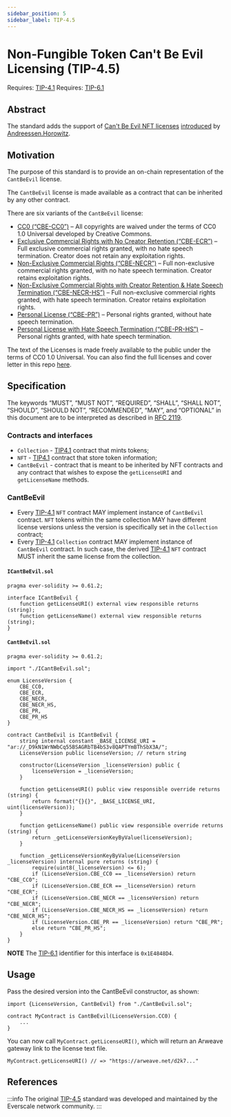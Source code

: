 ```yaml
---
sidebar_position: 5
sidebar_label: TIP-4.5
---
```


# Non-Fungible Token Can't Be Evil Licensing (TIP-4.5)

Requires: [TIP-4.1](1.md)
Requires: [TIP-6.1](./../TIP-6/1.md)

## Abstract

The standard adds the support of [Can't Be Evil NFT licenses](https://github.com/a16z/a16z-contracts) [introduced](https://a16zcrypto.com/content/article/introducing-nft-licenses/) by [Andreessen.Horowitz](https://a16z.com).

## Motivation

The purpose of this standard is to provide an on-chain representation of the `CantBeEvil` license.

The `CantBeEvil` license is made available as a contract that can be inherited by any other contract.

There are six variants of the `CantBeEvil` license:

* [CC0 (“CBE-CC0”)](https://arweave.net/_D9kN1WrNWbCq55BSAGRbTB4bS3v8QAPTYmBThSbX3A/0) – All copyrights are waived under the terms of CC0 1.0 Universal developed by Creative Commons.
* [Exclusive Commercial Rights with No Creator Retention (“CBE-ECR”)](https://arweave.net/_D9kN1WrNWbCq55BSAGRbTB4bS3v8QAPTYmBThSbX3A/1) – Full exclusive commercial rights granted, with no hate speech termination. Creator does not retain any exploitation rights.
* [Non-Exclusive Commercial Rights (“CBE-NECR”)](https://arweave.net/_D9kN1WrNWbCq55BSAGRbTB4bS3v8QAPTYmBThSbX3A/2) – Full non-exclusive commercial rights granted, with no hate speech termination. Creator retains exploitation rights.
* [Non-Exclusive Commercial Rights with Creator Retention & Hate Speech Termination (“CBE-NECR-HS”)](https://arweave.net/_D9kN1WrNWbCq55BSAGRbTB4bS3v8QAPTYmBThSbX3A/3) – Full non-exclusive commercial rights granted, with hate speech termination. Creator retains exploitation rights.
* [Personal License (“CBE-PR”)](https://arweave.net/_D9kN1WrNWbCq55BSAGRbTB4bS3v8QAPTYmBThSbX3A/4) – Personal rights granted, without hate speech termination.
* [Personal License with Hate Speech Termination (“CBE-PR-HS”)](https://arweave.net/_D9kN1WrNWbCq55BSAGRbTB4bS3v8QAPTYmBThSbX3A/5) – Personal rights granted, with hate speech termination.

The text of the Licenses is made freely available to the public under the terms of CC0 1.0 Universal. You can also find the full licenses and cover letter in this repo [here](https://github.com/a16z/a16z-contracts/blob/master/licenses).

## Specification

The keywords “MUST”, “MUST NOT”, “REQUIRED”, “SHALL”, “SHALL NOT”, “SHOULD”, “SHOULD NOT”, “RECOMMENDED”, “MAY”, and “OPTIONAL” in this document are to be interpreted as described in [RFC 2119](https://datatracker.ietf.org/doc/html/rfc2119).

### Contracts and interfaces

* `Collection` - [TIP4.1](1.md) contract that mints tokens;
* `NFT` - [TIP4.1](1.md) contract that store token information;
* `CantBeEvil` - contract that is meant to be inherited by NFT contracts and any contract that wishes to expose the `getLicenseURI` and `getLicenseName` methods.

### CantBeEvil

* Every [TIP-4.1](1.md) `NFT` contract MAY implement instance of `CantBeEvil` contract. `NFT` tokens within the same collection MAY have different license versions unless the version is specifically set in the `Collection` contract;
* Every [TIP-4.1](1.md) `Collection` contract MAY implement instance of `CantBeEvil` contract. In such case, the derived [TIP-4.1](1.md) `NFT` contract MUST inherit the same license from the collection.

#### `ICantBeEvil.sol`

```solidity
pragma ever-solidity >= 0.61.2;

interface ICantBeEvil {
    function getLicenseURI() external view responsible returns (string);
    function getLicenseName() external view responsible returns (string);
}
```

#### `CantBeEvil.sol`

```solidity
pragma ever-solidity >= 0.61.2;

import "./ICantBeEvil.sol";

enum LicenseVersion {
    CBE_CC0,
    CBE_ECR,
    CBE_NECR,
    CBE_NECR_HS,
    CBE_PR,
    CBE_PR_HS
}

contract CantBeEvil is ICantBeEvil {
    string internal constant _BASE_LICENSE_URI = "ar://_D9kN1WrNWbCq55BSAGRbTB4bS3v8QAPTYmBThSbX3A/";
    LicenseVersion public licenseVersion; // return string
 
    constructor(LicenseVersion _licenseVersion) public {
        licenseVersion = _licenseVersion;
    }

    function getLicenseURI() public view responsible override returns (string) {
        return format("{}{}", _BASE_LICENSE_URI, uint(licenseVersion));
    }

    function getLicenseName() public view responsible override returns (string) {
        return _getLicenseVersionKeyByValue(licenseVersion);
    }

    function _getLicenseVersionKeyByValue(LicenseVersion _licenseVersion) internal pure returns (string) {
        require(uint8(_licenseVersion) <= 6);
        if (LicenseVersion.CBE_CC0 == _licenseVersion) return "CBE_CC0";
        if (LicenseVersion.CBE_ECR == _licenseVersion) return "CBE_ECR";
        if (LicenseVersion.CBE_NECR == _licenseVersion) return "CBE_NECR";
        if (LicenseVersion.CBE_NECR_HS == _licenseVersion) return "CBE_NECR_HS";
        if (LicenseVersion.CBE_PR == _licenseVersion) return "CBE_PR";
        else return "CBE_PR_HS";
    }
}
```

**NOTE** The [TIP-6.1](../TIP-6/1.md) identifier for this interface is `0x1E4848D4`.

## Usage

Pass the desired version into the CantBeEvil constructor, as shown:

```solidity
import {LicenseVersion, CantBeEvil} from "./CantBeEvil.sol";

contract MyContract is CantBeEvil(LicenseVersion.CC0) {
    ...
}
```

You can now call `MyContract.getLicenseURI()`, which will return an Arweave gateway link to the license text file.

```solidity
MyContract.getLicenseURI() // => "https://arweave.net/d2k7..."
```

## References

:::info
The original [TIP-4.5](https://docs.everscale.network/standard/TIP-4.5) standard was developed and maintained by the Everscale network community.
:::
